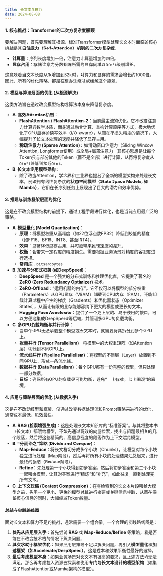 ```yaml
---
title: 长文本与算力
date: 2024-08-08  
---
```


#### **1. 核心挑战：Transformer的二次方复杂度瓶颈**
要解决问题，首先要理解其根源。标准Transformer模型处理长文本时面临的核心挑战是其**自注意力（Self-Attention）机制的二次方复杂度**。

+ **计算量**：序列长度增加一倍，注意力计算量增加约四倍。
+ **显存占用**：存储注意力分数矩阵所需的显存同样以`O(n²)`级别增长。

这意味着当文本长度从1k增加到32k时，对算力和显存的需求会增长约1000倍。因此，所有的优化策略，都是在想办法绕过或缓解这个瓶颈。

#### **2. 模型与算法层面的优化 (从根源解决)**
这类方法旨在通过改变模型结构或算法本身来降低复杂度。

+ **A. 高效Attention机制**：
    - **FlashAttention / FlashAttention-2**：当前最主流的优化。它不改变注意力计算的数学本质，而是通过融合计算、重构计算顺序等方式，极大地优化了GPU显存的读写效率（I/O-aware），从而在不损失精度的情况下，大幅提升了长文本处理的速度并降低了显存占用。
    - **稀疏注意力 (Sparse Attention)**：如滑动窗口注意力（Sliding Window Attention, Longformer使用）或全局+局部注意力，其核心思想是让每个Token只与部分其他的Token（而不是全部）进行计算，从而将复杂度从`O(n²)`降低到接近`O(n)`。
+ **B. 长文本专用模型架构**：
    - 除了改造Attention，学术界和工业界也提出了全新的模型架构来处理长文本，例如拥有线性复杂度的**状态空间模型（State Space Models, 如Mamba）**，它们在长序列任务上展现出了巨大的潜力和效率优势。

#### **3. 推理与训练框架层面的优化**
这是在不改变模型结构的前提下，通过工程手段进行优化，也是当前应用最广泛的策略。

+ **A. 模型量化 (Model Quantization)**：
    - **原理**：将模型权重从高精度（如32位浮点数FP32）降低到较低的精度（如FP16、BF16、INT8、甚至INT4）。
    - **效果**：显著降低显存占用，并可能带来推理速度的提升。
    - **权衡**：会带来一定程度的精度损失。需要根据业务场景对精度的容忍度进行选择。
    - **常用库**：`bitsandbytes`
+ **B. 加速与分布式框架 (如DeepSpeed)**：
    - **DeepSpeed** 是一个强大的分布式训练和推理优化库，它提供了著名的 **ZeRO (Zero Redundancy Optimizer)** 技术。
    - **ZeRO-Offload**：“运用机器的内存”。它不仅可以将模型的部分权重（Parameters）从GPU显存（VRAM）卸载到CPU内存（RAM），还能卸载计算过程中产生的梯度（Gradients）和优化器状态（Optimizer States），从而让有限的显存能够容纳下更大的模型或更长的文本。
    - **Hugging Face Accelerate**：提供了一个更上层的、易于使用的接口，可以方便地集成DeepSpeed等后端，并管理多GPU的负载均衡。
+ **C. 多GPU负载均衡与并行计算**：
    - 当单个GPU无法承载整个模型或长文本时，就需要将其拆分到多个GPU上。
    - **张量并行 (Tensor Parallelism)**：将模型中的大权重矩阵（如Attention层）切分到不同GPU上。
    - **流水线并行 (Pipeline Parallelism)**：将模型的不同层（Layer）放置到不同GPU上，形成一条流水线。
    - **数据并行 (Data Parallelism)**：每个GPU都有一份完整的模型，但只处理一部分数据。
    - **目标**：确保所有GPU的负载尽可能均衡，避免“一卡有难，七卡围观”的窘境。

#### **4. 应用与策略层面的优化 (从数据入手)**
这是在不改动模型和框架，仅通过改变数据处理流和Prompt策略来进行的优化，通常成本最低，见效最快。

+ **A. RAG (检索增强生成)**：这是处理长文本知识库的“标准答案”。与其将整本书（长文本）都喂给模型，不如先通过高效的向量检索，找出与问题最相关的几个段落，然后将这些精简的、高信息密度的段落作为上下文喂给模型。
+ **B. “分而治之”策略 (Divide and Conquer)**：
    - **Map-Reduce**：将长文档切分成多个小块（Chunks），让模型对每个小块独立进行处理（Map阶段），然后再将所有小块的处理结果汇总起来，进行最终的总结（Reduce阶段）。
    - **Refine**：先处理第一个小块得到初步答案，然后将初步答案和第二个小块一起喂给模型，让其对答案进行“精炼”和“补充”，如此往复，直到处理完所有文本。
+ **C. 上下文压缩 (Context Compression)**：在将检索到的长文本片段喂给大模型之前，先用一个更小、更快的模型对其进行摘要或关键信息提取，从而在保留核心信息的同时，大幅缩减Token数量。

#### **总结与实践路线图**
面对长文本和算力不足的挑战，通常需要一个组合拳。一个合理的实践路线图是：

1. **优先从应用层入手**：首先尝试 **RAG** 或 **Map-Reduce/Refine** 等策略，看是否能在不改变技术栈的情况下解决问题。
2. **其次求助于框架优化**：如果应用层策略不足以解决问题，再引入**模型量化**和**加速框架（如Accelerate/DeepSpeed）**。这是成本和效果平衡性最好的选择。
3. **最后考虑模型本身**：如果业务场景对长文本有极高的要求，且上述方法均无法满足，那么再考虑投入资源去探索和使用**专门为长文本设计的模型架构**（如集成了FlashAttention或Mamba架构的模型）。


